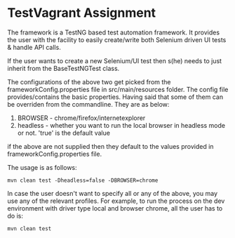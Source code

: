 # TestVagrant Assignment

The framework is a TestNG based test automation framework. It provides the user with the facility to easily create/write both Selenium driven UI tests & handle API calls.

If the user wants to create a new Selenium/UI test then s(he) needs to just inherit from the BaseTestNGTest class.

The configurations of the above two get picked from the frameworkConfig.properties file in src/main/resources folder. The config file provides/contains the basic properties. Having said that some of them can be overriden from the commandline. They are as below:

1. BROWSER - chrome/firefox/internetexplorer
2. headless - whether you want to run the local browser in headless mode or not. 'true' is the default value

if the above are not supplied then they default to the values provided in frameworkConfig.properties file.

The usage is as follows:

`mvn clean test -Dheadless=false -DBROWSER=chrome`

In case the user doesn't want to specify all or any of the above, you may use any of the relevant profiles. For example, to run the process on the dev environment with driver type local and browser chrome, all the user has to do is:

`mvn clean test`